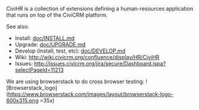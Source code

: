 CiviHR is a collection of extensions defining a human-resources application
that runs on top of the CiviCRM platform.

See also:
 * Install: [doc/INSTALL.md](doc/INSTALL.md)
 * Upgrade: [doc/UPGRADE.md](doc/UPGRADE.md)
 * Develop (install, test, etc): [doc/DEVELOP.md](doc/DEVELOP.md)
 * Wiki: http://wiki.civicrm.org/confluence/display/HR/CiviHR
 * Issues: http://issues.civicrm.org/jira/secure/Dashboard.jspa?selectPageId=11213
 
 We are using browserstack to do cross browser testing:
 ![Browserstack_logo](https://www.browserstack.com/images/layout/browserstack-logo-600x315.png =35x)
